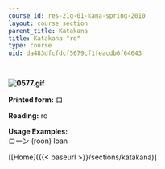 ```yaml
---
course_id: res-21g-01-kana-spring-2010
layout: course_section
parent_title: Katakana
title: Katakana "ro"
type: course
uid: da483dfcfdcf5679cf1feacdb6f64643

---
```


**![0577.gif](/coursemedia/res-21g-01-kana-spring-2010/a679da6d60083214c24ee03a7170a29c_0577.gif)**

**Printed form:** ロ

**Reading:** ro

**Usage Examples:**  
ローン (roon) loan

\[[Home]({{< baseurl >}}/sections/katakana)\]